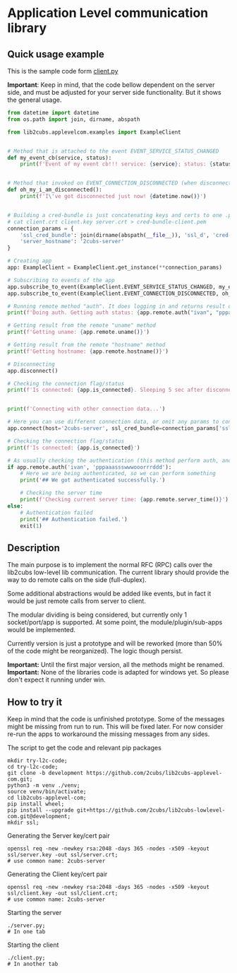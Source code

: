 # Application Level communication library

## Quick usage example

This is the sample code form [client.py](client.py)

**Important**: Keep in mind, that the code bellow dependent on the server side, and must be adjusted for your
server side functionality. But it shows the general usage.

```python
from datetime import datetime
from os.path import join, dirname, abspath

from lib2cubs.applevelcom.examples import ExampleClient


# Method that is attached to the event EVENT_SERVICE_STATUS_CHANGED
def my_event_cb(service, status):
	print(f'Event of my event cb!!! service: {service}; status: {status}')


# Method that invoked on EVENT_CONNECTION_DISCONNECTED (when disconnection is happening)
def oh_my_i_am_disconnected():
	print(f'I\'ve got disconnected just now! {datetime.now()}')


# Building a cred-bundle is just concatenating keys and certs to one .pem file
# cat client.crt client.key server.crt > cred-bundle-client.pem
connection_params = {
	'ssl_cred_bundle': join(dirname(abspath(__file__)), 'ssl_d', 'cred-bundle-client.pem'),
	'server_hostname': '2cubs-server'
}

# Creating app
app: ExampleClient = ExampleClient.get_instance(**connection_params)

# Subscribing to events of the app
app.subscribe_to_event(ExampleClient.EVENT_SERVICE_STATUS_CHANGED, my_event_cb)
app.subscribe_to_event(ExampleClient.EVENT_CONNECTION_DISCONNECTED, oh_my_i_am_disconnected)

# Running remote method "auth". It does logging in and returns result of it as True or False
print(f'Doing auth. Getting auth status: {app.remote.auth("ivan", "pppaaassswwwooorrrddd")}')

# Getting result from the remote "uname" method
print(f'Getting uname: {app.remote.uname()}')

# Getting result from the remote "hostname" method
print(f'Getting hostname: {app.remote.hostname()}')

# Disconnecting
app.disconnect()

# Checking the connection flag/status
print(f'Is connected: {app.is_connected}. Sleeping 5 sec after disconnect() invocation')


print(f'Connecting with other connection data...')

# Here you can use different connection data, or omit any params to connect with previous connection data
app.connect(host='2cubs-server', ssl_cred_bundle=connection_params['ssl_cred_bundle'])

# Checking the connection flag/status
print(f'Is connected: {app.is_connected}')

# As usually checking the authentication (this method perform auth, and if successful, then returns True)
if app.remote.auth('ivan', 'pppaaassswwwooorrrddd'):
	# Here we are being authenticated, so we can perform something
	print('## We got authenticated successfully.')

	# Checking the server time
	print(f'Checking current server time: {app.remote.server_time()}')
else:
	# Authentication failed
	print('## Authentication failed.')
	exit(1)

```


## Description

The main purpose is to implement the normal RFC (RPC) calls over the lib2cubs low-level lib communication.
The current library should provide the way to do remote calls on the side (full-duplex).

Some additional abstractions would be added like events, but in fact it would be just remote calls from server to client.

The modular dividing is being considered, but currently only 1 socket/port/app is supported. At some point, the module/plugin/sub-apps
would be implemented.

Currently version is just a prototype and will be reworked (more than 50% of the code might be reorganized). The logic 
though persist.

**Important:** Until the first major version, all the methods might be renamed.
**Important:** None of the libraries code is adapted for windows yet. So please don't expect it running under win.

## How to try it
Keep in mind that the code is unfinished prototype. Some of the messages might be missing from run to run. This will be 
fixed later. For now consider re-run the apps to workaround the missing messages from any sides.

The script to get the code and relevant pip packages
```shell script
mkdir try-l2c-code;
cd try-l2c-code;
git clone -b development https://github.com/2cubs/lib2cubs-applevel-com.git;
python3 -m venv ./venv;
source venv/bin/activate;
cd lib2cubs-applevel-com;
pip install wheel;
pip install --upgrade git+https://github.com/2cubs/lib2cubs-lowlevel-com.git@development;
mkdir ssl;
```

Generating the Server key/cert pair
```shell script
openssl req -new -newkey rsa:2048 -days 365 -nodes -x509 -keyout ssl/server.key -out ssl/server.crt;
# use common name: 2cubs-server
```

Generating the Client key/cert pair
```shell script
openssl req -new -newkey rsa:2048 -days 365 -nodes -x509 -keyout ssl/client.key -out ssl/client.crt;
# use common name: 2cubs-server
```

Starting the server
```shell script
./server.py;
# In one tab
```

Starting the client
```shell script
./client.py;
# In another tab
```
